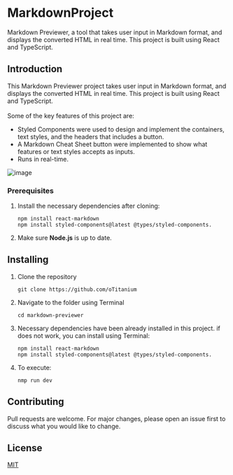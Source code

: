 # MarkdownProject

Markdown Previewer, a tool that takes user input in
Markdown format, and displays the converted HTML in real time. This project is built using
React and TypeScript.

## Introduction
This Markdown Previewer project takes user input in Markdown format, and displays the converted HTML in real time. This project is built using React and TypeScript.<br> <br>
Some of the key features of this project are: <br>
  * Styled Components were used to design and implement the containers, text styles, and the headers that includes a button.
  * A Markdown Cheat Sheet button were implemented to show what features or text styles accepts as inputs.
  * Runs in real-time.

![image](https://github.com/oTitanium/MarkdownProject/assets/65146925/a94aec92-dcf6-4b3b-b10e-73327df176d5)


### Prerequisites

1. Install the necessary dependencies after cloning:
   ```
   npm install react-markdown
   npm install styled-components@latest @types/styled-components.
   ```
2. Make sure <b> Node.js</b> is up to date.


## Installing

1. Clone the repository
   ```
   git clone https://github.com/oTitanium
   ```
2. Navigate to the folder using Terminal
   ```
   cd markdown-previewer
   ```
3. Necessary dependencies have been already installed in this project. if does not work, you can install using Terminal:
   ```
   npm install react-markdown
   npm install styled-components@latest @types/styled-components.
   ```
4. To execute:
   ```
   nmp run dev
   ```

## Contributing

Pull requests are welcome. For major changes, please open an issue first to discuss what you would like to change.

## License

[MIT](https://choosealicense.com/licenses/mit/)
